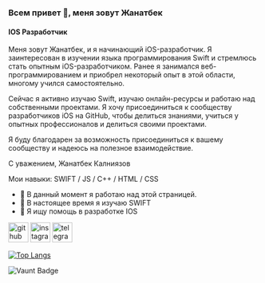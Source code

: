 ### Всем привет 👋, меня зовут Жанатбек
#### IOS Разработчик

Меня зовут Жанатбек, и я начинающий iOS-разработчик. Я заинтересован в изучении языка программирования Swift и стремлюсь стать опытным iOS-разработчиком. Ранее я занимался веб-программированием и приобрел некоторый опыт в этой области, многому учился самостоятельно.

Сейчас я активно изучаю Swift, изучаю онлайн-ресурсы и работаю над собственными проектами. Я хочу присоединиться к сообществу разработчиков iOS на GitHub, чтобы делиться знаниями, учиться у опытных профессионалов и делиться своими проектами.

Я буду благодарен за возможность присоединиться к вашему сообществу и надеюсь на полезное взаимодействие.

С уважением,
Жанатбек Калниязов

Мои навыки: SWIFT / JS / C++ / HTML / CSS

- 🔭 В данный момент я работаю над этой страницей.
- 🌱 В настоящее время я изучаю SWIFT
- 🤔 Я ищу помощь в разработке IOS 


[<img src='https://cdn.jsdelivr.net/npm/simple-icons@3.0.1/icons/github.svg' alt='github' height='40'>](https://github.com/Kalniazzov)  [<img src='https://cdn.jsdelivr.net/npm/simple-icons@3.0.1/icons/instagram.svg' alt='instagram' height='40'>](https://www.instagram.com/kalniyazzov/)  [<img src='https://cdn.jsdelivr.net/npm/simple-icons@3.0.1/icons/telegram.svg' alt='telegram' height='40'>](t.me/kalniyazov17)  

[![Top Langs](https://github-readme-stats.vercel.app/api/top-langs/?username=Kalniazzov)](https://github.com/anuraghazra/github-readme-stats)

![Vaunt Badge](https://api.vaunt.dev/v1/github/entities/Kalniazzov/contributions?format=svg&private=false)  


